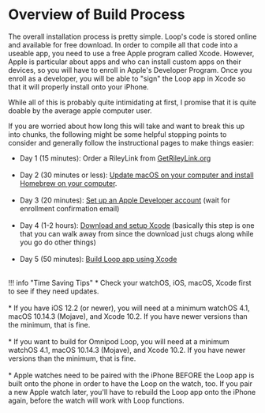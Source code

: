 # Overview of Build Process

The overall installation process is pretty simple.  Loop's code is stored online and available for free download. In order to compile all that code into a useable app, you need to use a free Apple program called Xcode.  However, Apple is particular about apps and who can install custom apps on their devices, so you will have to enroll in Apple's Developer Program.  Once you enroll as a developer, you will be able to "sign" the Loop app in Xcode so that it will properly install onto your iPhone.

While all of this is probably quite intimidating at first, I promise that it is quite doable by the average apple computer user.

If you are worried about how long this will take and want to break this up into chunks, the following might be some helpful stopping points to consider and generally follow the instructional pages to make things easier:

* Day 1 (15 minutes): Order a RileyLink from [GetRileyLink.org](https://getrileylink.org)</br></br>
* Day 2 (30 minutes or less): [Update macOS on your computer and install Homebrew on your computer](https://loopkit.github.io/loopdocs/build/build-computer/).</br></br>
* Day 3 (20 minutes): [Set up an Apple Developer account](https://loopkit.github.io/loopdocs/build/build-developer/) (wait for enrollment confirmation email)</br></br>
* Day 4 (1-2 hours): [Download and setup Xcode](https://loopkit.github.io/loopdocs/build/build-xcode/) (basically this step is one that you can walk away from since the download just chugs along while you go do other things) </br></br>
* Day 5 (50 minutes): [Build Loop app using Xcode](https://loopkit.github.io/loopdocs/build/build-loop/)</br></br>

!!! info "Time Saving Tips"
    * Check your watchOS, iOS, macOS, Xcode first to see if they need updates.  </br></br>
    * If you have iOS 12.2 (or newer), you will need at a minimum watchOS 4.1, macOS 10.14.3 (Mojave), and Xcode 10.2.  If you have newer versions than the minimum, that is fine.</br></br>
    * If you want to build for Omnipod Loop, you will need at a minimum watchOS 4.1, macOS 10.14.3 (Mojave), and Xcode 10.2.  If you have newer versions than the minimum, that is fine.</br></br>
    * Apple watches need to be paired with the iPhone BEFORE the Loop app is built onto the phone in order to have the Loop on the watch, too.  If you pair a new Apple watch later, you'll have to rebuild the Loop app onto the iPhone again, before the watch will work with Loop functions.</br></br>
